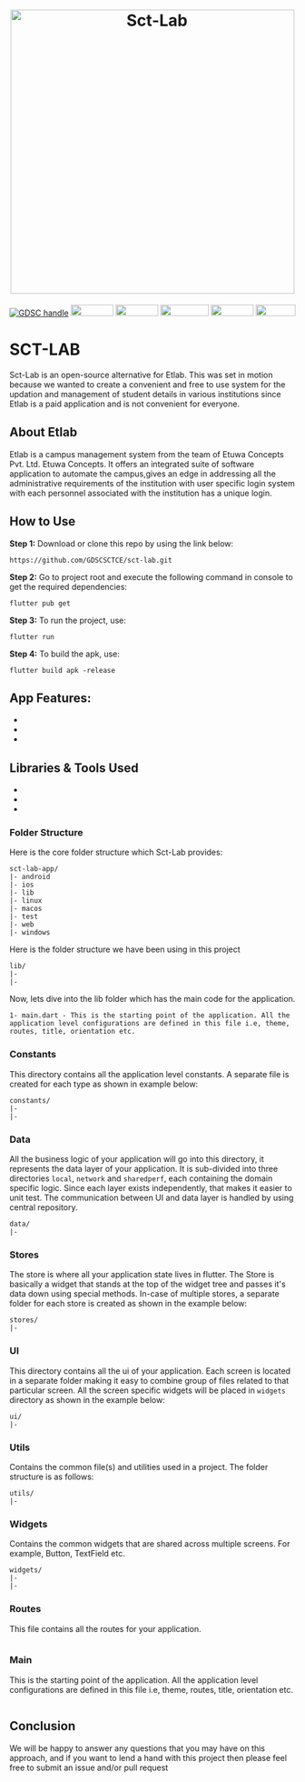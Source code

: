 <a>
  <h1 align="center">
    <img src="https://user-images.githubusercontent.com/96013756/195433701-f425b0b1-dbff-4c98-abf9-86218e5c5b9c.png" alt="Sct-Lab" width="500" height="500">
    </img>
  </h1>
</a>

[![GDSC handle][]][GDSC badge]
[<img src="https://img.shields.io/badge/LinkedIn-0077B5?style=for-the-badge&logo=linkedin&logoColor=white" width=75 height=20>](https://www.linkedin.com/company/gdsc-sctce)
[<img src="https://img.shields.io/badge/twitter-%231DA1F2.svg?&style=for-the-badge&logo=twitter&logoColor=white" width=75 height=20>](https://twitter.com/GDSC_SCTCE)
[<img src="https://img.shields.io/badge/Instagram-E4405F?style=for-the-badge&logo=instagram&logoColor=white" width=85 height=20>](https://www.instagram.com/gdscsctce)
[<img src="https://img.shields.io/badge/GitHub-100000?style=for-the-badge&logo=github&logoColor=white" width=75 height=20>](https://github.com/GDSC-SCTCE)
[<img src="https://img.shields.io/badge/Gmail-D14836?style=for-the-badge&logo=gmail&logoColor=white" width=70 height=20>](https://mail.google.com/mail/?view=cm&fs=1&to=gdscsctce@gmail.com)

# SCT-LAB

Sct-Lab is an open-source alternative for Etlab. This was set in motion because we wanted to create a convenient and free to use system for the updation and management of student details in various institutions since Etlab is a paid application and is not convenient for everyone.

## About Etlab

Etlab is a campus management system from the team of Etuwa Concepts Pvt. Ltd. Etuwa Concepts. It  offers an integrated suite of software application to automate the campus,gives an edge in addressing all the administrative requirements of the institution with user specific login system with each personnel associated with the institution has a unique login.

## How to Use 

**Step 1:** Download or clone this repo by using the link below:

```
https://github.com/GDSCSCTCE/sct-lab.git
```

**Step 2:** Go to project root and execute the following command in console to get the required dependencies: 

```
flutter pub get 
```

**Step 3:** To run the project, use:

```
flutter run 
```

**Step 4:** To build the apk, use:

```
flutter build apk -release
```

## App Features:

* 
* 
*

## Libraries & Tools Used

*
*
*

### Folder Structure
Here is the core folder structure which Sct-Lab provides:

```
sct-lab-app/
|- android
|- ios
|- lib
|- linux
|- macos
|- test
|- web
|- windows
```

Here is the folder structure we have been using in this project

```
lib/
|-
|- 
```

Now, lets dive into the lib folder which has the main code for the application.

```
1- main.dart - This is the starting point of the application. All the application level configurations are defined in this file i.e, theme, routes, title, orientation etc.
```

### Constants

This directory contains all the application level constants. A separate file is created for each type as shown in example below:

```
constants/
|- 
|- 
```

### Data

All the business logic of your application will go into this directory, it represents the data layer of your application. It is sub-divided into three directories `local`, `network` and `sharedperf`, each containing the domain specific logic. Since each layer exists independently, that makes it easier to unit test. The communication between UI and data layer is handled by using central repository.

```
data/
|- 

```

### Stores

The store is where all your application state lives in flutter. The Store is basically a widget that stands at the top of the widget tree and passes it's data down using special methods. In-case of multiple stores, a separate folder for each store is created as shown in the example below:

```
stores/
|- 
```

### UI

This directory contains all the ui of your application. Each screen is located in a separate folder making it easy to combine group of files related to that particular screen. All the screen specific widgets will be placed in `widgets` directory as shown in the example below:

```
ui/
|- 
```

### Utils

Contains the common file(s) and utilities used in a project. The folder structure is as follows: 

```
utils/
|- 
```

### Widgets

Contains the common widgets that are shared across multiple screens. For example, Button, TextField etc.

```
widgets/
|- 
|- 

```

### Routes

This file contains all the routes for your application.

```dart


```

### Main

This is the starting point of the application. All the application level configurations are defined in this file i.e, theme, routes, title, orientation etc.

```dart

```

## Conclusion

We will be happy to answer any questions that you may have on this approach, and if you want to lend a hand with this project then please feel free to submit an issue and/or pull request

[flutter.dev]: https://flutter.dev
[GDSC badge]: https://gdsc.community.dev/sree-chitra-thirunal-college-of-engineering-thiruvananthapuram/
[GDSC handle]: https://img.shields.io/website?down_color=lightgrey&down_message=offline&label=Website&style=flat-square&up_message=live&url=https%3A%2F%2Fgdsc.community.dev%2Fsree-chitra-thirunal-college-of-engineering-thiruvananthapuram%2F
[Dart platform]: https://dart.dev/
[Flutter packages]: https://pub.dev/flutter
